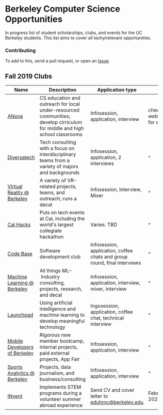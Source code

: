 # Berkeley Computer Science Opportunities
In progress list of student scholarships, clubs, and events for the UC Berkeley students. This list aims
to cover all techy/relevant opportunities.

### Contributing

To add to this, send a pull request, or open an
[Issue](https://github.com/rubywerman/berkeley_cs_opportunities/issues).

## Fall 2019 Clubs 

| Name | Description | Application type | Dates | 
| --- | --- | --- | --- | 
| [ANova](https://www.berkeleyanova.org/) | CS education and outreach for local under-resourced communities; develop cirriculum for middle and high school classrooms | Infosession, application, interview | check out website/facebook for deadlines |
| [Diversatech](http://diversatech.org/index.html) | Tech consulting with a focus on interdisciplinary teams from a variety of majors and backgrounds | Infosession, application, 2 interviews | ^ | 
| [Virtual Reality @ Berkeley](https://vr.berkeley.edu/about.html) | A variety of VR-related projects, teams, and outreach; runs a decal| Infosession, Interview, Mixer | ^ |
| [Cal Hacks](https://calhacks.io/) | Puts on tech events at Cal, including the world's largest collegiate hackathon| Varies. TBD | ^ |
| [Code Base](https://codebase.berkeley.edu/) | Software development club | Infosession, application, coffee chats and group round, final interviews | ^ |
| [Machine Learning @ Berkeley](https://ml.berkeley.edu/) | All things ML– Industry consulting, projects, research, and decal | Infosession, application, interview, mixer, interview | ^ |
| [Launchpad](http://callaunchpad.org/#/) | Using artificial intelligence and machine learning to develop meaningful technology | Ingosession, application, coffee chat, technical interview | ^ |
| [Mobile Developers of Berkeley](https://mdb.dev/) | Rigorous new member bootcamp, internal projects, paid external projects, App Fair | Infosession, application, interview | ^ |
| [Sports Analytics @ Berkeley](https://sportsanalytics.berkeley.edu/about-us.html) | Projects, data journalism, and business/consulting | Infosession, application, interview | ^ |
| [INvent](https://inventabroad.berkeley.edu/volunteer/) | Implements STEM programs during a volunteer summer abroad experience | Send CV and cover letter to eduhmc@berkeley.edu | February 15, 2020 |
